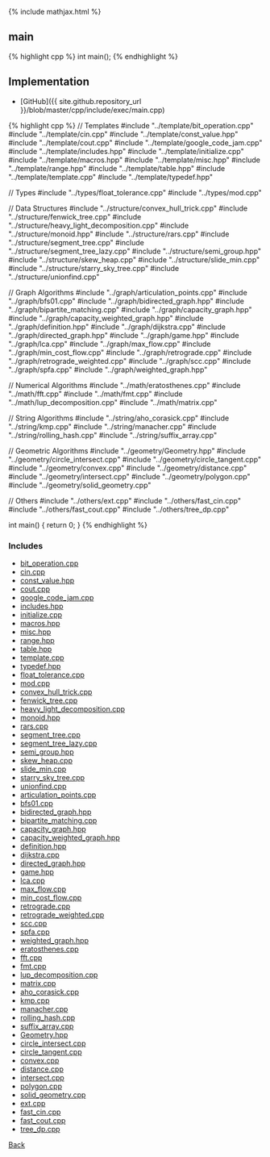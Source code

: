 {% include mathjax.html %}

## main

{% highlight cpp %}
int main();
{% endhighlight %}

## Implementation

- [GitHub]({{ site.github.repository_url }}/blob/master/cpp/include/exec/main.cpp)

{% highlight cpp %}
// Templates
#include "../template/bit_operation.cpp"
#include "../template/cin.cpp"
#include "../template/const_value.hpp"
#include "../template/cout.cpp"
#include "../template/google_code_jam.cpp"
#include "../template/includes.hpp"
#include "../template/initialize.cpp"
#include "../template/macros.hpp"
#include "../template/misc.hpp"
#include "../template/range.hpp"
#include "../template/table.hpp"
#include "../template/template.cpp"
#include "../template/typedef.hpp"

// Types
#include "../types/float_tolerance.cpp"
#include "../types/mod.cpp"

// Data Structures
#include "../structure/convex_hull_trick.cpp"
#include "../structure/fenwick_tree.cpp"
#include "../structure/heavy_light_decomposition.cpp"
#include "../structure/monoid.hpp"
#include "../structure/rars.cpp"
#include "../structure/segment_tree.cpp"
#include "../structure/segment_tree_lazy.cpp"
#include "../structure/semi_group.hpp"
#include "../structure/skew_heap.cpp"
#include "../structure/slide_min.cpp"
#include "../structure/starry_sky_tree.cpp"
#include "../structure/unionfind.cpp"

// Graph Algorithms
#include "../graph/articulation_points.cpp"
#include "../graph/bfs01.cpp"
#include "../graph/bidirected_graph.hpp"
#include "../graph/bipartite_matching.cpp"
#include "../graph/capacity_graph.hpp"
#include "../graph/capacity_weighted_graph.hpp"
#include "../graph/definition.hpp"
#include "../graph/dijkstra.cpp"
#include "../graph/directed_graph.hpp"
#include "../graph/game.hpp"
#include "../graph/lca.cpp"
#include "../graph/max_flow.cpp"
#include "../graph/min_cost_flow.cpp"
#include "../graph/retrograde.cpp"
#include "../graph/retrograde_weighted.cpp"
#include "../graph/scc.cpp"
#include "../graph/spfa.cpp"
#include "../graph/weighted_graph.hpp"

// Numerical Algorithms
#include "../math/eratosthenes.cpp"
#include "../math/fft.cpp"
#include "../math/fmt.cpp"
#include "../math/lup_decomposition.cpp"
#include "../math/matrix.cpp"

// String Algorithms
#include "../string/aho_corasick.cpp"
#include "../string/kmp.cpp"
#include "../string/manacher.cpp"
#include "../string/rolling_hash.cpp"
#include "../string/suffix_array.cpp"

// Geometric Algorithms
#include "../geometry/Geometry.hpp"
#include "../geometry/circle_intersect.cpp"
#include "../geometry/circle_tangent.cpp"
#include "../geometry/convex.cpp"
#include "../geometry/distance.cpp"
#include "../geometry/intersect.cpp"
#include "../geometry/polygon.cpp"
#include "../geometry/solid_geometry.cpp"

// Others
#include "../others/ext.cpp"
#include "../others/fast_cin.cpp"
#include "../others/fast_cout.cpp"
#include "../others/tree_dp.cpp"

int main() { return 0; }
{% endhighlight %}

### Includes

- [bit_operation.cpp](../template/bit_operation)
- [cin.cpp](../template/cin)
- [const_value.hpp](../template/const_value)
- [cout.cpp](../template/cout)
- [google_code_jam.cpp](../template/google_code_jam)
- [includes.hpp](../template/includes)
- [initialize.cpp](../template/initialize)
- [macros.hpp](../template/macros)
- [misc.hpp](../template/misc)
- [range.hpp](../template/range)
- [table.hpp](../template/table)
- [template.cpp](../template/template)
- [typedef.hpp](../template/typedef)
- [float_tolerance.cpp](../types/float_tolerance)
- [mod.cpp](../types/mod)
- [convex_hull_trick.cpp](../structure/convex_hull_trick)
- [fenwick_tree.cpp](../structure/fenwick_tree)
- [heavy_light_decomposition.cpp](../structure/heavy_light_decomposition)
- [monoid.hpp](../structure/monoid)
- [rars.cpp](../structure/rars)
- [segment_tree.cpp](../structure/segment_tree)
- [segment_tree_lazy.cpp](../structure/segment_tree_lazy)
- [semi_group.hpp](../structure/semi_group)
- [skew_heap.cpp](../structure/skew_heap)
- [slide_min.cpp](../structure/slide_min)
- [starry_sky_tree.cpp](../structure/starry_sky_tree)
- [unionfind.cpp](../structure/unionfind)
- [articulation_points.cpp](../graph/articulation_points)
- [bfs01.cpp](../graph/bfs01)
- [bidirected_graph.hpp](../graph/bidirected_graph)
- [bipartite_matching.cpp](../graph/bipartite_matching)
- [capacity_graph.hpp](../graph/capacity_graph)
- [capacity_weighted_graph.hpp](../graph/capacity_weighted_graph)
- [definition.hpp](../graph/definition)
- [dijkstra.cpp](../graph/dijkstra)
- [directed_graph.hpp](../graph/directed_graph)
- [game.hpp](../graph/game)
- [lca.cpp](../graph/lca)
- [max_flow.cpp](../graph/max_flow)
- [min_cost_flow.cpp](../graph/min_cost_flow)
- [retrograde.cpp](../graph/retrograde)
- [retrograde_weighted.cpp](../graph/retrograde_weighted)
- [scc.cpp](../graph/scc)
- [spfa.cpp](../graph/spfa)
- [weighted_graph.hpp](../graph/weighted_graph)
- [eratosthenes.cpp](../math/eratosthenes)
- [fft.cpp](../math/fft)
- [fmt.cpp](../math/fmt)
- [lup_decomposition.cpp](../math/lup_decomposition)
- [matrix.cpp](../math/matrix)
- [aho_corasick.cpp](../string/aho_corasick)
- [kmp.cpp](../string/kmp)
- [manacher.cpp](../string/manacher)
- [rolling_hash.cpp](../string/rolling_hash)
- [suffix_array.cpp](../string/suffix_array)
- [Geometry.hpp](../geometry/Geometry)
- [circle_intersect.cpp](../geometry/circle_intersect)
- [circle_tangent.cpp](../geometry/circle_tangent)
- [convex.cpp](../geometry/convex)
- [distance.cpp](../geometry/distance)
- [intersect.cpp](../geometry/intersect)
- [polygon.cpp](../geometry/polygon)
- [solid_geometry.cpp](../geometry/solid_geometry)
- [ext.cpp](../others/ext)
- [fast_cin.cpp](../others/fast_cin)
- [fast_cout.cpp](../others/fast_cout)
- [tree_dp.cpp](../others/tree_dp)

[Back](../..)
